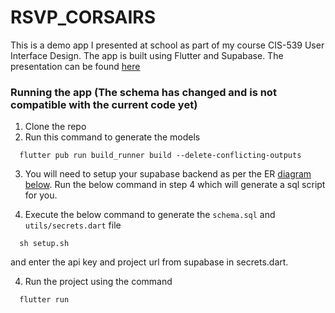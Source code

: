 # RSVP_CORSAIRS

This is a demo app I presented at school as part of my course CIS-539 User Interface Design. The app is built using Flutter and Supabase.
The presentation can be found [here](https://docs.google.com/presentation/d/1MnPqcCwWJEdSHxkL5gTBEtmFy3HFS6k3Pviwx6aHq40/edit?usp=sharing)

### Running the app (The schema has changed and is not compatible with the current code yet)

1. Clone the repo
2. Run this command to generate the models
```
  flutter pub run build_runner build --delete-conflicting-outputs
```

3. You will need to setup your supabase backend as per the ER [diagram below](./er-diagram.png). Run the below command in step 4 which will generate a sql script for you.

4. Execute the below command to generate the `schema.sql` and `utils/secrets.dart` file

```
  sh setup.sh
```

and enter the api key and project url from supabase in secrets.dart.

4. Run the project using the command
```
  flutter run
```